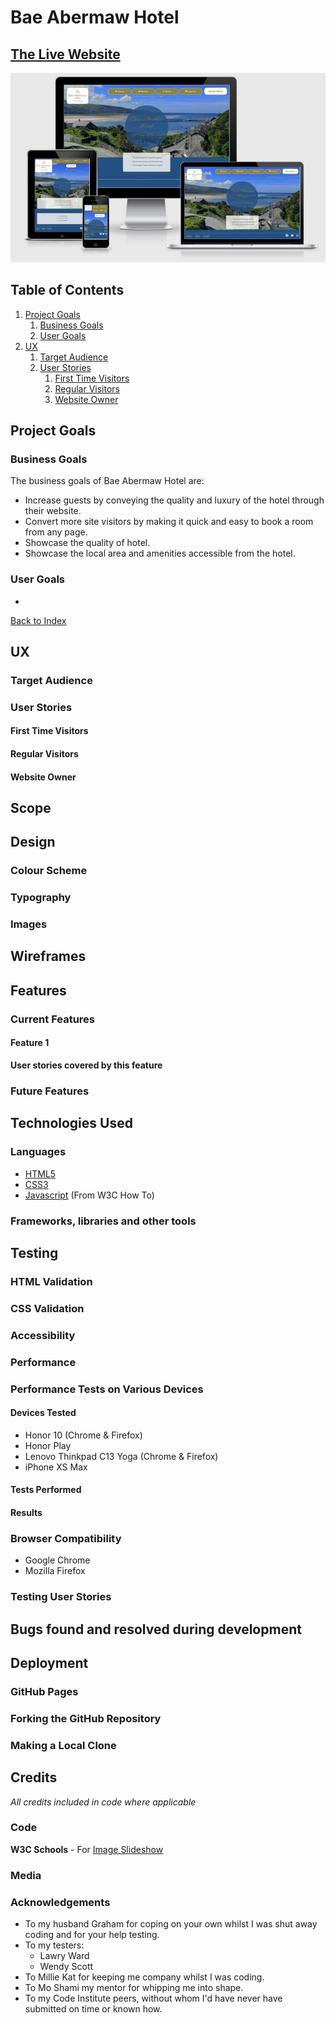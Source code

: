 # Bae Abermaw Hotel

## [The Live Website](https://martinbannister.github.io/CI_MS1_BaeAbermawHotel/)

![Mockup](https://github.com/martinbannister/CI_MS1_BaeAbermawHotel/blob/master/docs/mockup/mockup.png)

## Table of Contents
1. [Project Goals](#project-goals)
    1. [Business Goals](#business-goals)
    2. [User Goals](#user-goals)
2. [UX](ux)
    1. [Target Audience](#target-audience)
    2. [User Stories](#user-stories)
        1. [First Time Visitors](#first-time-visitors)
        2. [Regular Visitors](#regular-visitors)
        3. [Website Owner](#website-owner)

## Project Goals
### Business Goals
The business goals of Bae Abermaw Hotel are:
- Increase guests by conveying the quality and luxury of the hotel through their website.
- Convert more site visitors by making it quick and easy to book a room from any page.
- Showcase the quality of hotel.
- Showcase the local area and amenities accessible from the hotel.
### User Goals
- 
[Back to Index](#table-of-contents)

## UX
### Target Audience
### User Stories
#### First Time Visitors
#### Regular Visitors
#### Website Owner

## Scope
## Design
### Colour Scheme
### Typography
### Images

## Wireframes

## Features
### Current Features
#### Feature 1
**User stories covered by this feature**


### Future Features

## Technologies Used

### Languages
- [HTML5](https://en.wikipedia.org/wiki/CSS)
- [CSS3](https://en.wikipedia.org/wiki/CSS)
- [Javascript](https://en.wikipedia.org/wiki/JavaScript) (From W3C How To)

### Frameworks, libraries and other tools

## Testing

### HTML Validation

### CSS Validation

### Accessibility

### Performance

### Performance Tests on Various Devices

#### Devices Tested
- Honor 10 (Chrome & Firefox)
- Honor Play
- Lenovo Thinkpad C13 Yoga (Chrome & Firefox)
- iPhone XS Max

#### Tests Performed

#### Results

### Browser Compatibility
- Google Chrome
- Mozilla Firefox

### Testing User Stories

## Bugs found and resolved during development

## Deployment

### GitHub Pages

### Forking the GitHub Repository

### Making a Local Clone

## Credits
*All credits included in code where applicable*

### Code
**W3C Schools** - For [Image Slideshow](https://www.w3schools.com/howto/howto_js_slideshow.asp)

### Media

### Acknowledgements

- To my husband Graham for coping on your own whilst I was shut away coding and for your help testing.
- To my testers:
    - Lawry Ward
    - Wendy Scott
- To Millie Kat for keeping me company whilst I was coding.
- To Mo Shami my mentor for whipping me into shape.
- To my Code Institute peers, without whom I'd have never have submitted on time or known how.